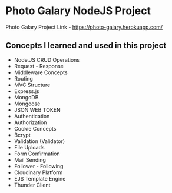 # Photo Galary NodeJS Project
Photo Galary Project Link - https://photo-galary.herokuapp.com/

## Concepts I learned and used in this project
 - Node.JS CRUD Operations
 - Request - Response
 - Middleware Concepts
 - Routing
 - MVC Structure
 - Express.js
 - MongoDB
 - Mongoose
 - JSON WEB TOKEN
 - Authentication
 - Authorization
 - Cookie Concepts
 - Bcrypt
 - Validation (Validator) 
 - File Uploads
 - Form Confirmation
 - Mail Sending
 - Follower - Following
 - Cloudinary Platform
 - EJS Template Engine
 - Thunder Client
